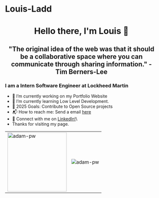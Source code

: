 # Louis-Ladd

<p>
  <h1 align="center"><b>Hello there, I'm Louis 🧍</b></h1>
</p>

<p>
  <h2 align="center"><b>"The original idea of the web was that it should be a collaborative space where you can communicate through sharing information." - Tim Berners-Lee</b></h2>
</p>

### I am a Intern Software Engineer at Lockheed Martin
- 🔭 I’m currently working on my Portfolio Website
- 🌱 I’m currently learning Low Level Development.
- 🥅 2025 Goals: Contribute to Open Source projects
- 📬 How to reach me: Send a email <a href="mailto:lewisharshman1@gmail.com"> here </a>
- 📶 Connect with me on [LinkedIn!](https://www.linkedin.com/in/louis-harshman/)\
- Thanks for visiting my page.

<table align="center">
  <tr>
    <td>
      <img src="https://github-readme-stats.vercel.app/api/top-langs?username=Louis-Ladd&show_icons=true&locale=en&bg_color=0d1117&text_color=ffffff&layout=compact" alt="adam-pw" style="height: 195px;" bg_color=#808080/>
    </td>
    <td>
      <img src="https://github-readme-stats.vercel.app/api?username=Louis-Ladd&show_icons=true&locale=en&bg_color=0d1117&text_color=ffffff&layout=compact" alt="adam-pw" bg_color=#808080/>
    </td>
  </tr>
</table>
